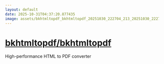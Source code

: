 ```yaml
---
layout: default
date: 2025-10-31T04:37:20.877435
image: assets/bkhtmltopdf_bkhtmltopdf_20251030_222704_213_20251030_222744_696d34--20251031T004932035--cropped.png
---
```


# [bkhtmltopdf/bkhtmltopdf](https://github.com/bkhtmltopdf/bkhtmltopdf/)

High-performance HTML to PDF converter
